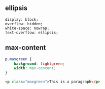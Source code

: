 ## ellipsis
```
display: block;
overflow: hidden;
white-space: nowrap;
text-overflow: ellipsis;
```

## max-content
```css
p.maxgreen {
    background: lightgreen;
    width: max-content;
}
```
```html
<p class="maxgreen">This is a paragraph</p>
```
